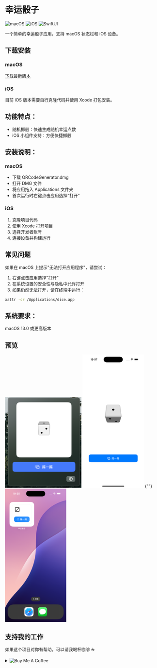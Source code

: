 # 幸运骰子

![macOS](https://img.shields.io/badge/macOS-13.0+-00979D?logo=apple&logoColor=white)
![iOS](https://img.shields.io/badge/iOS-16.0+-000000?logo=apple&logoColor=white)
![SwiftUI](https://img.shields.io/badge/SwiftUI-5.0+-0051C3?logo=swift&logoColor=white)

一个简单的幸运骰子应用，支持 macOS 状态栏和 iOS 设备。

## 下载安装

### macOS

[下载最新版本](https://github.com/Hao-yiwen/dice/releases/)

### iOS

目前 iOS 版本需要自行克隆代码并使用 Xcode 打包安装。

## 功能特点：

- 随机掷骰：快速生成随机幸运点数
- iOS 小组件支持：方便快捷掷骰

## 安装说明：

### macOS

- 下载 QRCodeGenerator.dmg
- 打开 DMG 文件
- 将应用拖入 Applications 文件夹
- 首次运行时右键点击应用选择"打开"

### iOS

1. 克隆项目代码
2. 使用 Xcode 打开项目
3. 选择开发者账号
4. 连接设备并构建运行

## 常见问题

如果在 macOS 上提示"无法打开应用程序"，请尝试：

1. 右键点击应用选择"打开"
2. 在系统设置的安全性与隐私中允许打开
3. 如果仍然无法打开，请在终端中运行：

```bash
xattr -cr /Applications/dice.app
```

## 系统要求：

macOS 13.0 或更高版本

## 预览

<img src="showcase/dice.png" width="50%" style="display:inline-block;" />

<img src="showcase/dice_ios.png" width="40%" style="display:inline-block;" />
<span>{'    '}</span>
<img src="showcase/dice_ios_widget.png" width="40%" style="display:inline-block;" />

## 支持我的工作

如果这个项目对你有帮助，可以请我喝杯咖啡 ☕️

<details>
<summary>
  <img src="https://img.shields.io/badge/Buy_Me_A_Coffee-支付宝-blue?logo=alipay" alt="Buy Me A Coffee" style="cursor: pointer;">
</summary>
<br>
<img src="showcase/alipay_qr.jpg" alt="支付宝收款码" width="300">
</details>

